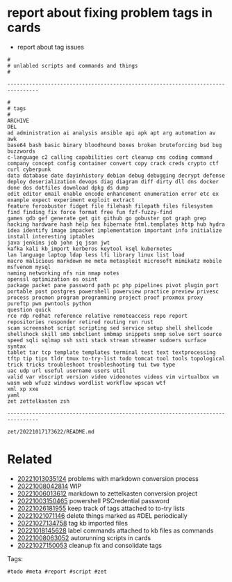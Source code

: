 # report about fixing problem tags in cards

- report about tag issues

```
#
# unlabled scripts and commands and things 
#

--------------------------------------------------------------------------------

#
# tags
#
ARCHIVE
DEL
ad administration ai analysis ansible api apk apt arg automation av awk
base64 bash basic binary bloodhound boxes broken bruteforcing bsd bug buzzwords
c-language c2 calling capabilities cert cleanup cms coding command company concept config container convert copy crack creds crypto ctf curl cyberpunk
data database date dayinhistory debian debug debugging decrypt defense deploy deserialization devops diag diagram diff dirty dll dns docker done dos dotfiles download dpkg ds dump
edit editor email enable encode enhancement enumeration error etc ex example expect experiment exploit extract
feature feroxbuster fidget file filehash filepath files filesystem find finding fix force format free fun fzf-fuzzy-find
games gdb gef generate get git github go gobuster got graph grep
hacking hardware hash help hex hibernate html.templates http hub hydra
idea identify image impacket implementation important info initialize install interesting iptables
java jenkins job john jq json jwt
kafka kali kb_import kerberos keytool ksql kubernetes
lan language laptop ldap less lfi library linux list load
macro malicious markdown me meta metasploit microsoft mimikatz mobile msfvenom mysql
naming networking nfs nim nmap notes
openssl optimization os osint
package packet pane password path pc php pipelines pivot plugin port portable post postgres powershell powerview practice preview privesc process procmon program programming project proof proxmox proxy pureftp pwn pwntools python
question quick
rce rdp redhat reference relative remoteaccess repo report repositories responder retired routing run rust
scam screenshot script scripting sed service setup shell shellcode shellshock skill smb smbclient smbmap snippets snmp solve sort source speed sqli sqlmap ssh ssti stack stream streamer sudoers surface syntax
tablet tar tcp template templates terminal test text textprocessing tftp tip tips tldr tmux to-try-list todo tomcat tool tools topological trick tricks troubleshoot troubleshooting tui two type
uac udp url useful username users util
valid var vbscript version video videonotes videos vim virtualbox vm
wasm web wfuzz windows wordlist workflow wpscan wtf
xml xp xxe
yaml
zet zettelkasten zsh

--------------------------------------------------------------------------------

```

` zet/20221017173622/README.md `

# Related

- [20221013035124](/zet/20221013035124/README.md) problems with markdown conversion process
- [20221008042814](/zet/20221008042814/README.md) WIP
- [20221006013612](/zet/20221006013612/README.md) markdown to zettelkasten conversion project
- [20221003150465](/zet/20221003150465/README.md) powershell PSCredential password
- [20221026181955](/zet/20221026181955/README.md) keep track of tags attached to to-try lists
- [20221021071146](/zet/20221021071146/README.md) delete things marked as #DEL periodically
- [20221027134758](/zet/20221027134758/README.md) tag kb imported files
- [20221018145628](/zet/20221018145628/README.md) label commands attached to kb files as commands
- [20221008063052](/zet/20221008063052/README.md) autorunning scripts in cards
- [20221027150053](/zet/20221027150053/README.md) cleanup fix and consolidate tags

Tags:

    #todo #meta #report #script #zet
